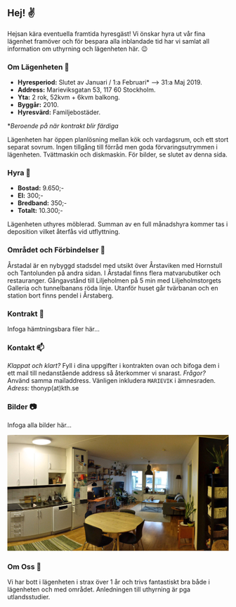 ## Hej! :v:

Hejsan kära eventuella framtida hyresgäst! Vi önskar hyra ut vår fina lägenhet framöver och för bespara alla inblandade tid har vi samlat all information om uthyrning och lägenheten här. :wink:

### Om Lägenheten :house_with_garden:

- **Hyresperiod:** Slutet av Januari / 1:a Februari* --> 31:a Maj 2019.
- **Address:** Marieviksgatan 53, 117 60 Stockholm.
- **Yta:** 2 rok, 52kvm + 6kvm balkong.
- **Byggår:** 2010.
- **Hyresvärd:** Familjebostäder.

*_Beroende på när kontrakt blir färdiga_

Lägenheten har öppen planlösning mellan kök och vardagsrum, och ett stort separat sovrum. Ingen tillgång till förråd men goda förvaringsutrymmen i lägenheten. Tvättmaskin och diskmaskin. För bilder, se slutet av denna sida. 

### Hyra :money_with_wings:

- **Bostad:** 9.650;-
- **El:** 300;-
- **Bredband:** 350;-
- **Totalt:** 10.300;- 

Lägenheten uthyres möblerad. Summan av en full månadshyra kommer tas i deposition vilket återfås vid utflyttning. 

### Området och Förbindelser :busstop:

Årstadal är en nybyggd stadsdel med utsikt över Årstaviken med Hornstull och Tantolunden på andra sidan. I Årstadal finns flera matvarubutiker och restauranger. Gångavstånd till Liljeholmen på 5 min med Liljeholmstorgets Galleria och tunnelbanans röda linje. Utanför huset går tvärbanan och en station bort finns pendel i Årstaberg. 

### Kontrakt :paperclip:

Infoga hämtningsbara filer här...

### Kontakt :mailbox:

_Klappat och klart?_ Fyll i dina uppgifter i kontrakten ovan och bifoga dem i ett mail till nedanstående address så återkommer vi snarast. _Frågor?_ Använd samma mailaddress. Vänligen inkludera `MARIEVIK` i ämnesraden. _Adress:_ thonyp(at)kth.se

### Bilder :camera:

Infoga alla bilder här...

![Översikt-1](https://github.com/ThonyPrice/Marieviksgatan-53/blob/master/Img/oversikt1.jpg)


### Om Oss :rainbow:

Vi har bott i lägenheten i strax över 1 år och trivs fantastiskt bra både i lägenheten och med området. Anledningen till uthyrning är pga utlandsstudier.

